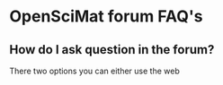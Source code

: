 # OpenSciMat forum FAQ's
## How do I ask question in the forum?
There two options you can either use the web 
